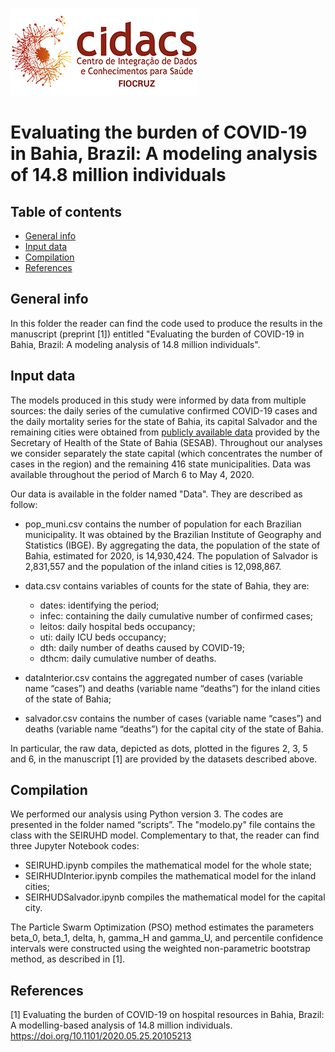 
![](images/cidacs.png)


# Evaluating the burden of COVID-19 in Bahia, Brazil: A modeling analysis of 14.8 million individuals                               

## Table of contents
* [General info](#general-info)
* [Input data](#data)
* [Compilation](#compilation)
* [References](#references)

## General info
In this folder the reader can find the code used to produce the results in the manuscript (preprint [1]) entitled "Evaluating the burden of COVID-19 in Bahia, Brazil: A modeling analysis of 14.8 million individuals".

## Input data

The models produced in this study were informed by data from multiple sources: the daily series of the cumulative confirmed COVID-19 cases and the daily mortality series for the state of Bahia, its capital Salvador and the remaining cities were obtained from [publicly available data](http://www.saude.ba.gov.br/temasdesaude/coronavirus/notas-tecnicas-e-boletins-epidemiologicos-covid-19/) provided by the Secretary of Health of the State of Bahia (SESAB). Throughout our analyses we consider separately the state capital (which concentrates the number of cases in the region) and the remaining 416 state municipalities. Data was available throughout the period of March 6 to May 4, 2020.

Our data is available in the folder named "Data". They are described as follow:

* pop_muni.csv contains the number of population for each Brazilian municipality. It was obtained by the Brazilian Institute of Geography and Statistics (IBGE). By aggregating the data, the population of the state of Bahia, estimated for 2020, is 14,930,424. The population of Salvador is 2,831,557 and the population of the inland cities is 12,098,867.

* data.csv contains variables of counts for the state of Bahia, they are:

   * dates: identifying the period;
   * infec: containing the daily cumulative number of confirmed cases; 
   * leitos: daily hospital beds occupancy; 
   * uti: daily ICU beds occupancy;
   * dth: daily number of deaths caused by COVID-19;
   * dthcm: daily cumulative number of deaths.

* dataInterior.csv contains the aggregated number of cases (variable name “cases”) and deaths (variable name “deaths”) for the inland cities of the state of Bahia;

* salvador.csv contains the number of cases (variable name “cases”) and deaths (variable name “deaths”) for the capital city of the state of Bahia.

In particular, the raw data, depicted as dots, plotted in the figures 2, 3, 5 and 6, in the manuscript [1] are provided by the datasets described above. 


## Compilation
We performed our analysis using Python version 3. The codes are presented in the folder named “scripts”. The "modelo.py" file contains the class with the SEIRUHD model. Complementary to that, the reader can find three Jupyter Notebook codes:

* SEIRUHD.ipynb compiles the mathematical model for the whole state;
* SEIRHUDInterior.ipynb compiles the mathematical model for the inland cities;
* SEIRHUDSalvador.ipynb compiles the mathematical model for the capital city.

The Particle Swarm Optimization (PSO) method estimates the parameters beta_0, beta_1, delta, h, gamma_H and gamma_U, and percentile confidence intervals were constructed using the weighted non-parametric bootstrap method, as described in [1]. 



## References 
[1] Evaluating the burden of COVID-19 on hospital resources in Bahia, Brazil: A modelling-based analysis of 14.8 million individuals. https://doi.org/10.1101/2020.05.25.20105213



 
 
